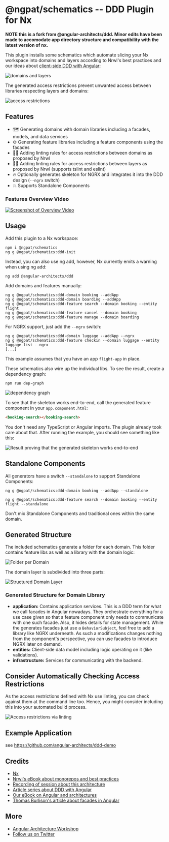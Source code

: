 # @ngpat/schematics -- DDD Plugin for Nx

**NOTE this is a fork from @angular-architects/ddd. Minor edits have been made to accomodate app directory structure and compatibility with the latest version of nx.**

This plugin installs some schematics which automate slicing your Nx workspace into domains and layers according to Nrwl's best practices and our ideas about [client-side DDD with Angular](https://www.softwarearchitekt.at/aktuelles/sustainable-angular-architectures-1/):

![domains and layers](https://github.com/GiGaSoftwareDevelopment/ng-patterns/tree/main/libs/packages/schematics/assets/ddd.png?raw=true)

The generated access restrictions prevent unwanted access between libraries respecting layers and domains:

![access restrictions](https://github.com/GiGaSoftwareDevelopment/ng-patterns/tree/main/libs/packages/schematics/assets/linting-2.png?raw=true)

## Features

- 🗺️ Generating domains with domain libraries including a facades, models, and data services
- ⚙️ Generating feature libraries including a feature components using the facades
- 🙅‍♂️ Adding linting rules for access restrictions between domains as proposed by Nrwl
- 🙅‍♀️ Adding linting rules for access restrictions between layers as proposed by Nrwl (supports tslint and eslint)
- 🔥 Optionally generates skeleton for NGRX and integrates it into the DDD design (`--ngrx` switch)
- 💥 Supports Standalone Components

### Features Overview Video

<a href="https://www.youtube.com/watch?v=39JLXMEE7Ds" target="_blank">![Screenshot of Overview Video](https://i.imgur.com/VlTRE80.png)</a>

## Usage

Add this plugin to a Nx workspace:

```
npm i @ngpat/schematics
ng g @ngpat/schematics:ddd-init
```

Instead, you can also use ng add, however, Nx currently emits a warning when using ng add:

```
ng add @angular-architects/ddd
```

Add domains and features manually:

```
ng g @ngpat/schematics:ddd-domain booking --addApp
ng g @ngpat/schematics:ddd-domain boarding --addApp
ng g @ngpat/schematics:ddd-feature search --domain booking --entity flight
ng g @ngpat/schematics:ddd-feature cancel --domain booking
ng g @ngpat/schematics:ddd-feature manage --domain boarding
```

For NGRX support, just add the `--ngrx` switch:

```
ng g @ngpat/schematics:ddd-domain luggage --addApp --ngrx
ng g @ngpat/schematics:ddd-feature checkin --domain luggage --entity luggage-list --ngrx
[...]
```

This example assumes that you have an app `flight-app` in place.

These schematics also wire up the individual libs. To see the result, create a dependency graph:

```
npm run dep-graph
```

![dependency graph](https://github.com/GiGaSoftwareDevelopment/ng-patterns/tree/main/libs/packages/schematics/assets/ddd.png?raw=true)

To see that the skeleton works end-to-end, call the generated feature component in your `app.component.html`:

```html
<booking-search></booking-search>
```

You don't need any TypeScript or Angular imports. The plugin already took care about that. After running the example, you should see something like this:

![Result proving that the generated skeleton works end-to-end](https://github.com/GiGaSoftwareDevelopment/ng-patterns/tree/main/libs/packages/schematics/assets/result.png?raw=true)

## Standalone Components

All generators have a switch ``--standalone`` to support Standalone Components: 

```
ng g @ngpat/schematics:ddd-domain booking --addApp --standalone

ng g @ngpat/schematics:ddd-feature search --domain booking --entity flight --standalone
```

Don't mix Standalone Components and traditional ones within the same domain.

## Generated Structure

The included schematics generate a folder for each domain. This folder contains feature libs as well as a library with the domain logic:

![Folder per Domain](https://github.com/GiGaSoftwareDevelopment/ng-patterns/tree/main/libs/packages/schematics/assets/ddd-libs.png?raw=true)

The domain layer is subdivided into three parts:

![Structured Domain Layer](https://github.com/GiGaSoftwareDevelopment/ng-patterns/tree/main/libs/packages/schematics/assets/domain-layer.png?raw=true)

### Generated Structure for Domain Library

- **application:** Contains application services. This is a DDD term for what we call facades in Angular nowadays. They orchestrate everything for a use case given so that a feature component only needs to communicate with one such facade. Also, it hides details for state management. While the generates facades just use a `BehaviorSubject`, feel free to add a library like NGRX underneath. As such a modifications changes nothing from the component's perspective, you can use facades to introduce NGRX later on demand.
- **entities:** Client-side data model including logic operating on it (like validations).
- **infrastructure:** Services for communicating with the backend.

## Consider Automatically Checking Access Restrictions

As the access restrictions defined with Nx use linting, you can check against them at the command line too. Hence, you might consider including this into your automated build process.

![Access restrictions via linting](https://github.com/GiGaSoftwareDevelopment/ng-patterns/tree/main/libs/packages/schematics/assets/linting-3.png?raw=true)

## Example Application

see https://github.com/angular-architects/ddd-demo

## Credits

- [Nx](https://nx.dev/web)
- [Nrwl's eBook about monorepos and best practices](https://go.nrwl.io/angular-enterprise-monorepo-patterns-new-book)
- [Recording of session about this architecture](https://www.youtube.com/watch?v=94HFD391zkE&t=1s)
- [Article series about DDD with Angular](https://www.softwarearchitekt.at/aktuelles/sustainable-angular-architectures-1/)
- [Our eBook on Angular and architectures](https://leanpub.com/enterprise-angular)
- [Thomas Burlison's article about facades in Angular](https://medium.com/@thomasburlesonIA/push-based-architectures-with-rxjs-81b327d7c32d)

## More

- [Angular Architecture Workshop](https://www.angulararchitects.io/en/angular-workshops/advanced-angular-enterprise-architecture-incl-ivy/)
- [Follow us on Twitter](https://twitter.com/ManfredSteyer)
